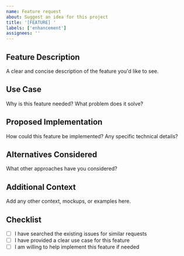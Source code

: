 ```yaml
---
name: Feature request
about: Suggest an idea for this project
title: '[FEATURE] '
labels: ['enhancement']
assignees: ''
---
```


## Feature Description
A clear and concise description of the feature you'd like to see.

## Use Case
Why is this feature needed? What problem does it solve?

## Proposed Implementation
How could this feature be implemented? Any specific technical details?

## Alternatives Considered
What other approaches have you considered?

## Additional Context
Add any other context, mockups, or examples here.

## Checklist
- [ ] I have searched the existing issues for similar requests
- [ ] I have provided a clear use case for this feature
- [ ] I am willing to help implement this feature if needed 